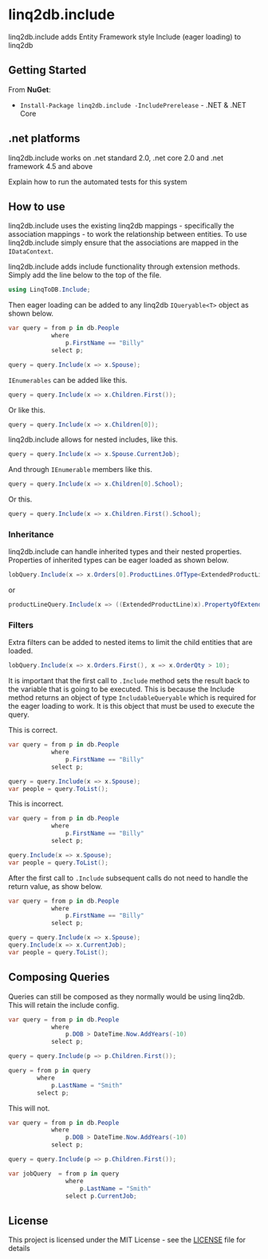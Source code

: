 # linq2db.include

linq2db.include adds Entity Framework style Include (eager loading) to linq2db

## Getting Started

From **NuGet**:
* `Install-Package linq2db.include -IncludePrerelease` - .NET & .NET Core

## .net platforms

linq2db.include works on .net standard 2.0, .net core 2.0 and .net framework 4.5 and above


Explain how to run the automated tests for this system

## How to use

linq2db.include uses the existing linq2db mappings - specifically the association mappings - to work the relationship between entities.  To use linq2db.include simply ensure that the associations are mapped in the `IDataContext`.


linq2db.include adds include functionality through extension methods.  
Simply add the line below to the top of the file.

``` c#
using LinqToDB.Include;
```

Then eager loading can be added to any linq2db `IQueryable<T>` object as shown below.
``` c#
var query = from p in db.People
            where
                p.FirstName == "Billy"
            select p;

query = query.Include(x => x.Spouse);
```

`IEnumerables` can be added like this.
``` c#
query = query.Include(x => x.Children.First());
```
Or like this.
``` c#
query = query.Include(x => x.Children[0]);
```

linq2db.include allows for nested includes, like this.
``` c#
query = query.Include(x => x.Spouse.CurrentJob);
```

And through `IEnumerable` members like this.
``` c#
query = query.Include(x => x.Children[0].School);
```

Or this.

``` c#
query = query.Include(x => x.Children.First().School);
```

### Inheritance

linq2db.include can handle inherited types and their nested properties. Properties of inherited types can be eager loaded as shown below.
``` c#
lobQuery.Include(x => x.Orders[0].ProductLines.OfType<ExtendedProductLine>().First().PropertyOfExtendedClass);
```

or
``` c#
productLineQuery.Include(x => ((ExtendedProductLine)x).PropertyOfExtendedClass);
```

### Filters

Extra filters can be added to nested items to limit the child entities that are loaded.
``` c#
lobQuery.Include(x => x.Orders.First(), x => x.OrderQty > 10);
```


It is important that the first call to `.Include` method sets the result back to the variable that is going to be executed. This is because the Include method returns an object of type `IncludableQueryable` which is required for the eager loading to work.  It is this object that must be used to execute the query.

This is correct.
``` c#
var query = from p in db.People
            where
                p.FirstName == "Billy"
            select p;

query = query.Include(x => x.Spouse);
var people = query.ToList();
```

This is incorrect.
``` c#
var query = from p in db.People
            where
                p.FirstName == "Billy"
            select p;

query.Include(x => x.Spouse);
var people = query.ToList();
```

After the first call to `.Include` subsequent calls do not need to handle the return value, as show below.

``` c#
var query = from p in db.People
            where
                p.FirstName == "Billy"
            select p;

query = query.Include(x => x.Spouse);
query.Include(x => x.CurrentJob);
var people = query.ToList();
```

## Composing Queries

Queries can still be composed as they normally would be using linq2db.  
This will retain the include config.
``` c#
var query = from p in db.People
            where
                p.DOB > DateTime.Now.AddYears(-10)
            select p;

query = query.Include(p => p.Children.First());

query = from p in query
        where
            p.LastName = "Smith"
        select p;
```

This will not.
``` c#
var query = from p in db.People
            where
                p.DOB > DateTime.Now.AddYears(-10)
            select p;

query = query.Include(p => p.Children.First());

var jobQuery  = from p in query
                where
                    p.LastName = "Smith"
                select p.CurrentJob;
```
## License

This project is licensed under the MIT License - see the [LICENSE](LICENSE) file for details
